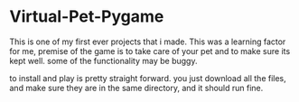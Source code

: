 # Virtual-Pet-Pygame
This is one of my first ever projects that i made. This was a learning factor for me, premise of the game is to take care of your pet and to make sure its kept well. some of the functionality may be buggy.

to install and play is pretty straight forward. you just download all the files, and make sure they are in the same directory, and it should run fine. 
